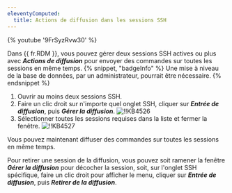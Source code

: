 ```yaml
---
eleventyComputed:
  title: Actions de diffusion dans les sessions SSH
---
```

{% youtube '9FrSyzRvw30' %}

Dans {{ fr.RDM }}, vous pouvez gérer deux sessions SSH actives ou plus avec ***Actions de diffusion*** pour envoyer des commandes sur toutes les sessions en même temps.
{% snippet, "badgeInfo" %}
Une mise à niveau de la base de données, par un administrateur, pourrait être nécessaire.
{% endsnippet %}

1. Ouvrir au moins deux sessions SSH.
1. Faire un clic droit sur n'importe quel onglet SSH, cliquer sur ***Entrée de diffusion***, puis ***Gérer la diffusion***.
![!!KB4526](https://cdnweb.devolutions.net/docs/docs_en_kb_KB4526.png)
1. Sélectionner toutes les sessions requises dans la liste et fermer la fenêtre.
![!!KB4527](https://cdnweb.devolutions.net/docs/docs_en_kb_KB4527.png)

Vous pouvez maintenant diffuser des commandes sur toutes les sessions en même temps.

Pour retirer une session de la diffusion, vous pouvez soit ramener la fenêtre ***Gérer la diffusion*** pour décocher la session, soit, sur l'onglet SSH spécifique, faire un clic droit pour afficher le menu, cliquer sur ***Entrée de diffusion***, puis ***Retirer de la diffusion***.
